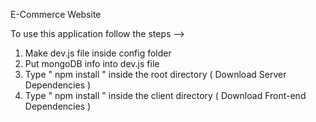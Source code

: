 E-Commerce Website     


To use this application follow the steps -->

1. Make dev.js file inside config folder 
2. Put mongoDB info into dev.js file 
3. Type  " npm install " inside the root directory  ( Download Server Dependencies ) 
4. Type " npm install " inside the client directory ( Download Front-end Dependencies )

